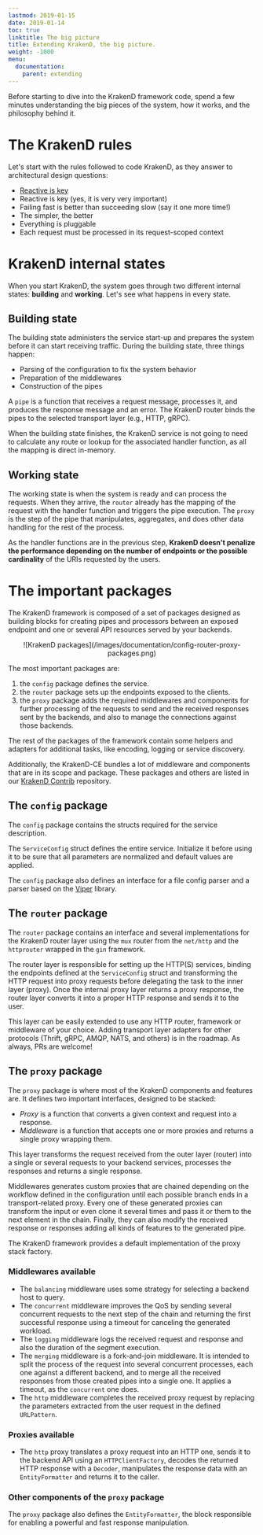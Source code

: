 ```yaml
---
lastmod: 2019-01-15
date: 2019-01-14
toc: true
linktitle: The big picture
title: Extending KrakenD, the big picture.
weight: -1000
menu:
  documentation:
    parent: extending
---
```

Before starting to dive into the KrakenD framework code, spend a few minutes understanding the big pieces of the system, how it works, and the philosophy behind it.

# The KrakenD rules
Let's start with the rules followed to code KrakenD, as they answer to architectural design questions:

* [Reactive is key](http://www.reactivemanifesto.org/)
* Reactive is key (yes, it is very very important)
* Failing fast is better than succeeding slow (say it one more time!)
* The simpler, the better
* Everything is pluggable
* Each request must be processed in its request-scoped context

# KrakenD internal states
When you start KrakenD, the system goes through two different internal states: **building** and **working**. Let's see what happens in every state.

## Building state
The building state administers the service start-up and prepares the system before it can start receiving traffic. During the building state, three things happen:

- Parsing of the configuration to fix the system behavior
- Preparation of the middlewares
- Construction of the pipes

A `pipe` is a function that receives a request message, processes it, and produces the response message and an error. The KrakenD router binds the pipes to the selected transport layer (e.g., HTTP, gRPC).

When the building state finishes, the KrakenD service is not going to need to calculate any route or lookup for the associated handler function, as all the mapping is direct in-memory.

## Working state
The working state is when the system is ready and can process the requests. When they arrive, the `router` already has the mapping of the request with the handler function and triggers the pipe execution. The `proxy` is the step of the pipe that manipulates, aggregates, and does other data handling for the rest of the process.

As the handler functions are in the previous step, **KrakenD doesn't penalize the performance depending on the number of endpoints or the possible cardinality** of the URIs requested by the users.

# The important packages
The KrakenD framework is composed of a set of packages designed as building blocks for creating pipes and processors between an exposed endpoint and one or several API resources served by your backends.

<center>
![KrakenD packages](/images/documentation/config-router-proxy-packages.png)
</center>

The most important packages are:

1. the `config` package defines the service.
2. the `router` package sets up the endpoints exposed to the clients.
3. the `proxy` package adds the required middlewares and components for further processing of the requests to send and the received responses sent by the backends, and also to manage the connections against those backends.

The rest of the packages of the framework contain some helpers and adapters for additional tasks, like encoding, logging or service discovery.

Additionally, the KrakenD-CE bundles a lot of middleware and components that are in its scope and package. These packages and others are listed in our [KrakenD Contrib](https://github.com/devopsfaith/krakend-contrib) repository.


## The `config` package

The `config` package contains the structs required for the service description.

The `ServiceConfig` struct defines the entire service. Initialize it before using it to be sure that all parameters are normalized and default values are applied.

The `config` package also defines an interface for a file config parser and a parser based on the [Viper](https://github.com/spf13/viper) library.

## The `router` package

The `router` package contains an interface and several implementations for the KrakenD router layer using the `mux` router from the `net/http` and the `httprouter` wrapped in the `gin` framework.

The router layer is responsible for setting up the HTTP(S) services, binding the endpoints defined at the `ServiceConfig` struct and transforming the HTTP request into proxy requests before delegating the task to the inner layer (proxy). Once the internal proxy layer returns a proxy response, the router layer converts it into a proper HTTP response and sends it to the user.

This layer can be easily extended to use any HTTP router, framework or middleware of your choice. Adding transport layer adapters for other protocols (Thrift, gRPC, AMQP, NATS, and others) is in the roadmap. As always, PRs are welcome!

## The `proxy` package

The `proxy` package is where most of the KrakenD components and features are. It defines two important interfaces, designed to be stacked:

* *Proxy* is a function that converts a given context and request into a response.
* *Middleware* is a function that accepts one or more proxies and returns a single proxy wrapping them.

This layer transforms the request received from the outer layer (router) into a single or several requests to your backend services, processes the responses and returns a single response.

Middlewares generates custom proxies that are chained depending on the workflow defined in the configuration until each possible branch ends in a transport-related proxy. Every one of these generated proxies can transform the input or even clone it several times and pass it or them to the next element in the chain. Finally, they can also modify the received response or responses adding all kinds of features to the generated pipe.

The KrakenD framework provides a default implementation of the proxy stack factory.

### Middlewares available

* The `balancing` middleware uses some strategy for selecting a backend host to query.
* The `concurrent` middleware improves the QoS by sending several concurrent requests to the next step of the chain and returning the first successful response using a timeout for canceling the generated workload.
* The `logging` middleware logs the received request and response and also the duration of the segment execution.
* The `merging` middleware is a fork-and-join middleware. It is intended to split the process of the request into several concurrent processes, each one against a different backend, and to merge all the received responses from those created pipes into a single one. It applies a timeout, as the `concurrent` one does.
* The `http` middleware completes the received proxy request by replacing the parameters extracted from the user request in the defined `URLPattern`.

### Proxies available

* The `http` proxy translates a proxy request into an HTTP one, sends it to the backend API using an `HTTPClientFactory`, decodes the returned HTTP response with a `Decoder`, manipulates the response data with an `EntityFormatter` and returns it to the caller.

### Other components of the `proxy` package

The `proxy` package also defines the `EntityFormatter`, the block responsible for enabling a powerful and fast response manipulation.